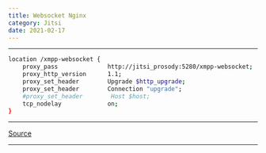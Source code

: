 ```yaml
---
title: Websocket Nginx
category: Jitsi
date: 2021-02-17
---
```


-----

```bash
location /xmpp-websocket {
    proxy_pass              http://jitsi_prosody:5280/xmpp-websocket;
    proxy_http_version      1.1;
    proxy_set_header        Upgrade $http_upgrade;
    proxy_set_header        Connection "upgrade";
    #proxy_set_header        Host $host;
    tcp_nodelay             on;
}
```

-----

[Source](https://github.com/jitsi/docker-jitsi-meet/issues/854#issue-757869673)

-----
